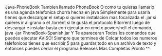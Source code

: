 Java-PhoneBook Tambien llamado PhoneBook O como tu quieras llamarlo es una agenda telefonica chorra hecha en java
Simplemente para usarla tienes que descargar el setup si quieres instalacion mas focalizada el .jar si quieres ir al grano o el .torrent si te gusta el protocolo Bitorrent luego de descargar e instalar basta con ejecutar en cmd o powershell el comando,
java -jar PhoneBook-Spanish.jar
Y Te apareceran Todos los comandos que puedes ejecutar
AVISO! Siempre que termines de Colcar todos los numeros telefonicos tienes que escribir 5 para guardar todo en un archivo de texto y entonces puedes cerrar el programa
Releases Mas Completas Pronto ^^
